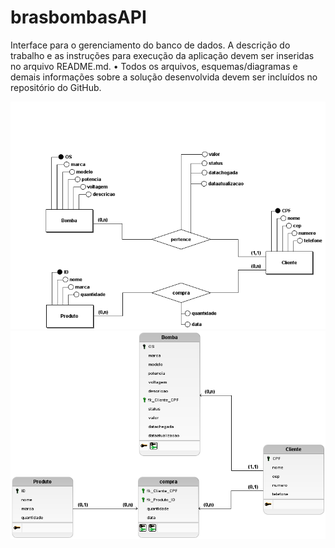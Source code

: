 # brasbombasAPI
Interface para o gerenciamento do banco de dados.
A descrição do trabalho e as instruções para execução da aplicação devem ser 
inseridas no arquivo README.md. 
• Todos os arquivos, esquemas/diagramas e demais informações sobre a solução 
desenvolvida devem ser incluídos no repositório do GitHub. 

<img src = "Diagramas/Brasbombasconceitual.png" style = "width=35px"><img src = "Diagramas/Brasbombaslogico.png">
